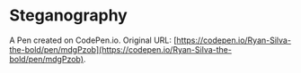 # Steganography

A Pen created on CodePen.io. Original URL: [https://codepen.io/Ryan-Silva-the-bold/pen/mdgPzob](https://codepen.io/Ryan-Silva-the-bold/pen/mdgPzob).

